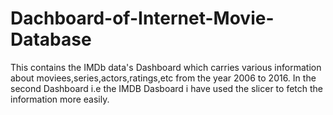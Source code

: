 # Dachboard-of-Internet-Movie-Database
This contains the IMDb data's Dashboard which carries various information about moviees,series,actors,ratings,etc from the year 2006 to 2016.
In the second Dashboard i.e the IMDB Dasboard i have used the slicer to fetch the information more easily.
